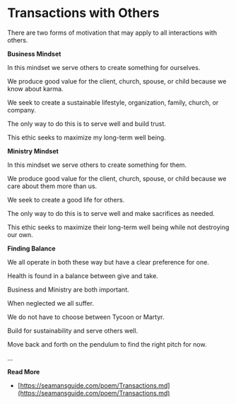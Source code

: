 # Transactions with Others

There are two forms of motivation that may apply to all interactions with others.


**Business Mindset**

In this mindset we serve others to create something for ourselves. 

We produce good value for the client, church, spouse, or child because we know about karma.

We seek to create a sustainable lifestyle, organization, family, church, or company.

The only way to do this is to serve well and build trust.

This ethic seeks to maximize my long-term well being.


**Ministry Mindset**

In this mindset we serve others to create something for them. 

We produce good value for the client, church, spouse, or child because we care about them more than us.

We seek to create a good life for others.

The only way to do this is to serve well and make sacrifices as needed.

This ethic seeks to maximize their long-term well being while not destroying our own.


**Finding Balance**

We all operate in both these way but have a clear preference for one.

Health is found in a balance between give and take.

Business and Ministry are both important.

When neglected we all suffer.

We do not have to choose between Tycoon or Martyr.

Build for sustainability and serve others well.

Move back and forth on the pendulum to find the right pitch for now.


...

**Read More**

* [https://seamansguide.com/poem/Transactions.md](https://seamansguide.com/poem/Transactions.md)
